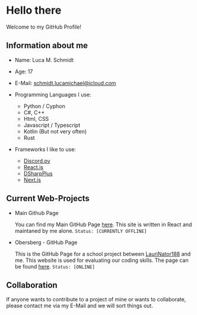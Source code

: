 # Hello there

Welcome to my GitHub Profile!

## Information about me

- Name: Luca M. Schmidt
- Age: 17
- E-Mail: schmidt.lucamichael@icloud.com

- Programming Languages I use:
  - Python / Cyphon
  - C#, C++
  - Html, CSS
  - Javascript / Typescript
  - Kotlin (But not very often)
  - Rust

- Frameworks I like to use:
  - [Discord.py](https://github.com/Rapptz/discord.py)
  - [React.js](https://github.com/facebook/react)
  - [DSharpPlus](https://github.com/DSharpPlus/DSharpPlus)
  - [Next.js](https://nextjs.org/)

## Current Web-Projects

- Main Github Page

    You can find my Main GitHub Page [here](https://drageast.github.com/).
    This site is written in React and maintaned by me alone.
    `Status: [CURRENTLY OFFLINE]`

- Obersberg - GitHub Page

    This is the GitHub Page for a school project between [LauriNator188](https://github.com/LauriNator188) and me.
    This website is used for evaluating our coding skills. The page can be found [here](https://drageast.github.io/obersberg-zwei/#/).
    `Status: [ONLINE]`

## Collaboration

If anyone wants to contribute to a project of mine or wants to collaborate, please contact me via my E-Mail and we will sort things out.
